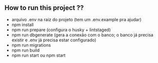 ## How to run this project ??

-   arquivo .env na raiz do projeto (tem um .env.example pra ajudar)
-   npm install
-   npm run prepare (configura o husky + lintstaged)
-   npm run dbgenerate (gera a conexão com o banco; o banco já precisa existir e .env já precisa estar configurado)
-   npm run migrations
-   npm run build
-   npm run start ou npm start
